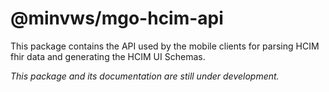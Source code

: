 # @minvws/mgo-hcim-api

This package contains the API used by the mobile clients for parsing HCIM fhir data and generating the HCIM UI Schemas.

_This package and its documentation are still under development._
